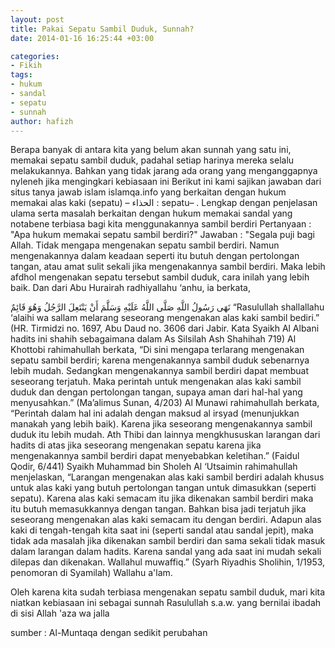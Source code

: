 ```yaml
---
layout: post
title: Pakai Sepatu Sambil Duduk, Sunnah?
date: 2014-01-16 16:25:44 +03:00

categories:
- Fikih
tags:
- hukum
- sandal
- sepatu
- sunnah
author: hafizh
---
```

Berapa banyak di antara kita yang belum akan sunnah yang satu ini, memakai sepatu sambil duduk, padahal setiap harinya mereka selalu melakukannya. Bahkan yang tidak jarang ada orang yang menganggapnya nyleneh jika mengingkari kebiasaan ini
Berikut ini kami sajikan jawaban dari situs tanya jawab islam islamqa.info yang berkaitan dengan hukum memakai alas kaki (sepatu) – الحذاء : sepatu– . Lengkap dengan penjelasan ulama serta masalah berkaitan dengan hukum memakai sandal yang notabene terbiasa bagi kita menggunakannya sambil berdiri
Pertanyaan :
"Apa hukum memakai sepatu sambil berdiri?"
Jawaban :
"Segala puji bagi Allah.
Tidak mengapa mengenakan sepatu sambil berdiri. Namun mengenakannya dalam keadaan seperti itu butuh dengan pertolongan tangan, atau amat sulit sekali jika mengenakannya sambil berdiri. Maka lebih afdhol mengenakan sepatu tersebut sambil duduk, cara inilah yang lebih baik.
Dan dari Abu Hurairah radhiyallahu ‘anhu, ia berkata,

نَهَى رَسُولُ اللَّهِ صَلَّى اللَّهُ عَلَيْهِ وَسَلَّمَ أَنْ يَنْتَعِلَ الرَّجُلُ وَهُوَ قَائِمٌ
“Rasulullah shallallahu ‘alaihi wa sallam melarang seseorang mengenakan alas kaki sambil bediri.” (HR. Tirmidzi no. 1697, Abu Daud no. 3606 dari Jabir. Kata Syaikh Al Albani hadits ini shahih sebagaimana dalam As Silsilah Ash Shahihah 719)
Al Khottobi rahimahullah berkata,
“Di sini mengapa terlarang mengenakan sepatu sambil berdiri; karena mengenakannya sambil duduk sebenarnya lebih mudah. Sedangkan mengenakannya sambil berdiri dapat membuat seseorang terjatuh. Maka perintah untuk mengenakan alas kaki sambil duduk dan dengan pertolongan tangan, supaya aman dari hal-hal yang menyusahkan.” (Ma’alimus Sunan, 4/203)
Al Munawi rahimahullah berkata,
“Perintah dalam hal ini adalah dengan maksud al irsyad (menunjukkan manakah yang lebih baik). Karena jika seseorang mengenakannya sambil duduk itu lebih mudah. Ath Thibi dan lainnya mengkhususkan larangan dari hadits di atas jika seseorang mengenakan sepatu karena jika mengenakannya sambil berdiri dapat menyebabkan keletihan.” (Faidul Qodir, 6/441)
Syaikh Muhammad bin Sholeh Al ‘Utsaimin rahimahullah menjelaskan,
“Larangan mengenakan alas kaki sambil berdiri adalah khusus untuk alas kaki yang butuh pertolongan tangan untuk dimasukkan (seperti sepatu). Karena alas kaki semacam itu jika dikenakan sambil berdiri maka itu butuh memasukkannya dengan tangan. Bahkan bisa jadi terjatuh jika seseorang mengenakan alas kaki semacam itu dengan berdiri. Adapun alas kaki di tengah-tengah kita saat ini (seperti sandal atau sandal jepit), maka tidak ada masalah jika dikenakan sambil berdiri dan sama sekali tidak masuk dalam larangan dalam hadits. Karena sandal yang ada saat ini mudah sekali dilepas dan dikenakan. Wallahul muwaffiq.” (Syarh Riyadhis Sholihin, 1/1953, penomoran di Syamilah)
Wallahu a'lam.

Oleh karena kita sudah terbiasa mengenakan sepatu sambil duduk, mari kita niatkan kebiasaan ini sebagai sunnah Rasulullah s.a.w. yang bernilai ibadah di sisi Allah 'aza wa jalla

sumber : Al-Muntaqa dengan sedikit perubahan
